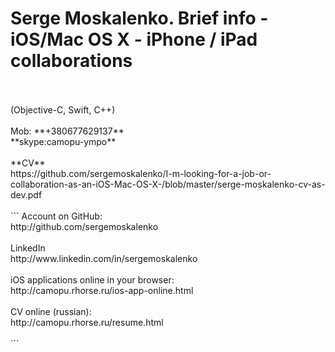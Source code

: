 
# Serge Moskalenko. Brief info - iOS/Mac OS X - iPhone / iPad collaborations
<br/>
<br/>
(Objective-C, Swift, C++)<br/>
<br>
Mob: **+380677629137** <br/>
**skype:camopu-ympo** <br/>
<br>
**CV**<br/>
https://github.com/sergemoskalenko/I-m-looking-for-a-job-or-collaboration-as-an-iOS-Mac-OS-X-/blob/master/serge-moskalenko-cv-as-dev.pdf
<br/><br/>
```
Account on GitHub: <br/>
http://github.com/sergemoskalenko
<br><br>
LinkedIn<br>
http://www.linkedin.com/in/sergemoskalenko
<br><br>
iOS applications online in your browser:<br>
http://camopu.rhorse.ru/ios-app-online.html
<br><br>
CV online (russian):<br>
http://camopu.rhorse.ru/resume.html
<br><br>
```
